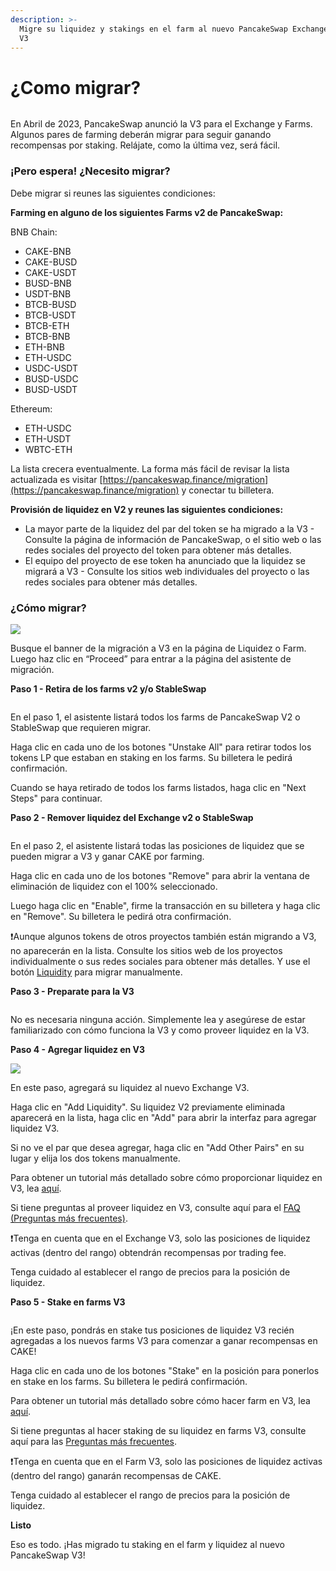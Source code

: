```yaml
---
description: >-
  Migre su liquidez y stakings en el farm al nuevo PancakeSwap Exchange y Farm
  V3
---
```


# ¿Como migrar?

<figure><img src="../../.gitbook/assets/image (16).png" alt=""><figcaption></figcaption></figure>

En Abril de 2023, PancakeSwap anunció la V3 para el Exchange y Farms. Algunos pares de farming deberán migrar para seguir ganando recompensas por staking. Relájate, como la última vez, será fácil.

### **¡Pero espera! ¿Necesito migrar?** <a href="#_5ybj4skui944" id="_5ybj4skui944"></a>

Debe migrar si reunes las siguientes condiciones:

**Farming en alguno de los siguientes Farms v2 de PancakeSwap:**

BNB Chain:

* CAKE-BNB
* CAKE-BUSD
* CAKE-USDT
* BUSD-BNB
* USDT-BNB
* BTCB-BUSD
* BTCB-USDT
* BTCB-ETH
* BTCB-BNB
* ETH-BNB
* ETH-USDC
* USDC-USDT
* BUSD-USDC
* BUSD-USDT

Ethereum:

* ETH-USDC
* ETH-USDT
* WBTC-ETH

La lista crecera eventualmente. La forma más fácil de revisar la lista actualizada es visitar [https://pancakeswap.finance/migration](https://pancakeswap.finance/migration) y conectar tu billetera.

**Provisión de liquidez en V2 y reunes las siguientes condiciones:**

* La mayor parte de la liquidez del par del token se ha migrado a la V3 - Consulte la página de información de PancakeSwap, o el sitio web o las redes sociales del proyecto del token para obtener más detalles.
* El equipo del proyecto de ese token ha anunciado que la liquidez se migrará a V3 - Consulte los sitios web individuales del proyecto o las redes sociales para obtener más detalles.

### **¿Cómo migrar?** <a href="#_jtxlw9xjd3cn" id="_jtxlw9xjd3cn"></a>

![](<../../.gitbook/assets/1 (5).png>)

Busque el banner de la migración a V3 en la página de Liquidez o Farm. Luego haz clic en “Proceed” para entrar a la página del asistente de migración.

**Paso 1 - Retira de los farms v2 y/o StableSwap**

<figure><img src="../../.gitbook/assets/2 (4).png" alt=""><figcaption></figcaption></figure>

En el paso 1, el asistente listará todos los farms de PancakeSwap V2 o StableSwap que requieren migrar.

Haga clic en cada uno de los botones "Unstake All" para retirar todos los tokens LP que estaban en staking en los farms. Su billetera le pedirá confirmación.

Cuando se haya retirado de todos los farms listados, haga clic en "Next Steps" para continuar.

**Paso 2 - Remover liquidez del Exchange v2 o StableSwap**

<figure><img src="../../.gitbook/assets/3 (3).png" alt=""><figcaption></figcaption></figure>

En el paso 2, el asistente listará todas las posiciones de liquidez que se pueden migrar a V3 y ganar CAKE por farming.

Haga clic en cada uno de los botones "Remove" para abrir la ventana de eliminación de liquidez con el 100% seleccionado.

Luego haga clic en "Enable", firme la transacción en su billetera y haga clic en "Remove". Su billetera le pedirá otra confirmación.

❗Aunque algunos tokens de otros proyectos también están migrando a V3, no aparecerán en la lista. Consulte los sitios web de los proyectos individualmente o sus redes sociales para obtener más detalles. Y use el botón [Liquidity](https://pancakeswap.finance/liquidity) para migrar manualmente.

**Paso 3 - Preparate para la V3**

<figure><img src="../../.gitbook/assets/4 (3).png" alt=""><figcaption></figcaption></figure>

No es necesaria ninguna acción. Simplemente lea y asegúrese de estar familiarizado con cómo funciona la V3 y como proveer liquidez en la V3.

**Paso 4 - Agregar liquidez en V3**

![](<../../.gitbook/assets/5 (3).png>)

En este paso, agregará su liquidez al nuevo Exchange V3.

Haga clic en "Add Liquidity". Su liquidez V2 previamente eliminada aparecerá en la lista, haga clic en "Add" para abrir la interfaz para agregar liquidez V3.

Si no ve el par que desea agregar, haga clic en "Add Other Pairs" en su lugar y elija los dos tokens manualmente.

Para obtener un tutorial más detallado sobre cómo proporcionar liquidez en V3, lea [aquí](https://docs.pancakeswap.finance/products/pancakeswap-exchange/liquidity-guide).

Si tiene preguntas al proveer liquidez en V3, consulte aquí para el [FAQ (Preguntas más frecuentes)](https://docs.pancakeswap.finance/products/pancakeswap-exchange/faq).

❗Tenga en cuenta que en el Exchange V3, solo las posiciones de liquidez activas (dentro del rango) obtendrán recompensas por trading fee.

Tenga cuidado al establecer el rango de precios para la posición de liquidez.

**Paso 5 - Stake en farms V3**

<figure><img src="../../.gitbook/assets/6 (3).png" alt=""><figcaption></figcaption></figure>

¡En este paso, pondrás en stake tus posiciones de liquidez V3 recién agregadas a los nuevos farms V3 para comenzar a ganar recompensas en CAKE!

Haga clic en cada uno de los botones "Stake" en la posición para ponerlos en stake en los farms. Su billetera le pedirá confirmación.

Para obtener un tutorial más detallado sobre cómo hacer farm en V3, lea [aquí](https://docs.pancakeswap.finance/products/yield-farming/how-to-use-farms#farm-v3).

Si tiene preguntas al hacer staking de su liquidez en farms V3, consulte aquí para las [Preguntas más frecuentes](https://docs.pancakeswap.finance/products/yield-farming/faq).

❗Tenga en cuenta que en el Farm V3, solo las posiciones de liquidez activas (dentro del rango) ganarán recompensas de CAKE.

Tenga cuidado al establecer el rango de precios para la posición de liquidez.

**Listo**

Eso es todo. ¡Has migrado tu staking en el farm y liquidez al nuevo PancakeSwap V3!
